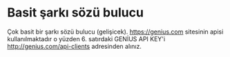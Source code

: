 # Basit şarkı sözü bulucu
Çok basit bir şarkı sözü bulucu (gelişicek). https://genius.com sitesinin apisi kullanılmaktadır o yüzden 6. satırdaki GENİUS API KEY'i http://genius.com/api-clients adresinden alınız.
